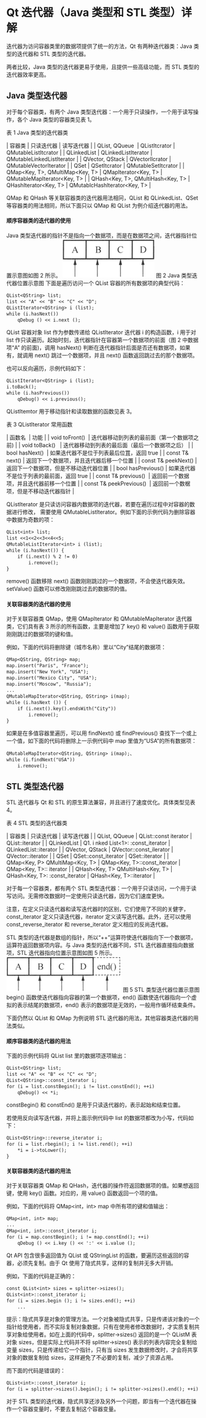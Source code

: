 # Qt 迭代器（Java 类型和 STL 类型）详解

迭代器为访问容器类里的数据项提供了统一的方法，Qt 有两种迭代器类：Java 类型的迭代器和 STL 类型的迭代器。

两者比较，Java 类型的迭代器更易于使用，且提供一些高级功能，而 STL 类型的迭代器效率更高。

## Java 类型迭代器

对于每个容器类，有两个 Java 类型迭代器：一个用于只读操作，一个用于读写操作，各个 Java 类型的容器类见表 1。

表 1 Java 类型的迭代器类

| 容器类 | 只读迭代器 | 读写迭代器 |
| QList<T>, QQueue<T>  | QListItcrator<T> | QMutableListItcrator<T> |
| QLinkedList<T> | QLinkedListIterator<T> | QMutableLinkedListIterator<T> |
| QVector<T>, QStack<T> | QVectorllcrator<T> | QMutableVectorIterator<T> |
| QSet<T> | QSetItcrator<T> | QMutableSetItcrator<T> |
| QMap<Key, T>, QMultiMap<Key, T> | QMapIterator<Key, T> | QMutableMapIterator<Key, T> |
| QHash<Key, T>, QMultiHash<Key, T> | QHashIterator<Key, T> | QMutablcHashlterator<Key, T> |

QMap 和 QHash 等关联容器类的迭代器用法相冋，QList 和 QLinkedList、QSet 等容器类的用法相同，所以下面只以 QMap 和 QList 为例介绍迭代器的用法。

#### 顺序容器类的迭代器的使用

Java 类型迭代器的指针不是指向一个数据项，而是在数据项之间，迭代器指针位置示意图如图 2 所示。
![Java 类型迭代器位置示意图](img/5222b16e269dff113b32c3e8277662e7.jpg)
图 2 Java 类型迭代器位置示意图
下面是遍历访问一个 QList<QString> 容器的所有数据项的典型代码：

```
QList<QString> list;
list << "A" << "B" << "C" << "D";
QListIterator<QString> i (list);
while (i.hasNext())
    qDebug () << i.next ();
```

QList<QString> 容器对象 list 作为参数传递给 QListIterator<QString> 迭代器 i 的构造函数，i 用于对 list 作只读遍历。起始时刻，迭代器指针在容器第一个数据项的前面（图 2 中数据项“A” 的前面)，调用 hasNext() 判断在迭代器指针后面是否还有数据项，如果有，就调用 next() 跳过一个数据项，并且 next() 函数返回跳过去的那个数据项。

也可以反向遍历，示例代码如下：

```
QListIterator<QString> i (list);
i.toBack();
while (i.hasPrevious())
    qDebug() << i.previous();
```

QListItemtor 用于移动指针和读取数据的函数见表 3。

表 3 QListIterator 常用函数

| 函数名  | 功能 |
| void toFront()  | 迭代器移动到列表的最前面（第一个数据项之前) |
| void toBack()   | 迭代器移动到列表的最后面（最后一个数据项之后） |
| bool hasNext()  | 如果迭代器不是位于列表最后位罝，返回 true |
| const T& next() | 返回下一个数据项，并且迭代器后移一个位置 |
| const T& peekNext() | 返回下一个数据项，但是不移动迭代器位置 |
| bool hasPrevious() | 如果迭代器不是位于列表的最前面，返回 true |
| const T& previous()  | 返回前一个数据项，并且迭代器前移一个位置 |
| const T& peekPrevious()  | 返回前一个数椐项，但是不移动迭代器指针 |

QListIterator 是只读访问容器内数据项的迭代器，若要在遍历过程中对容器的数据进行修改， 需要使用 QMutableListlterator。例如下面的示例代码为删除容器中数据为奇数的项：

```
QList<int> list;
list <<1<<2<<3<<4<<5;
QMutableListIterator<int> i (list);
while (i.hasNext()) {
    if (i.next() % 2 != 0)
        i.remove();
}
```

remove() 函数移除 next() 函数刚刚跳过的一个数据项，不会使迭代器失效。setValue() 函数可以修改刚刚跳过去的数据项的值。

#### 关联容器类的迭代器的使用

对于关联容器类 QMap<Key T>，使用 QMapIterator 和 QMutableMapIterator 迭代器类，它们具有表 3 所示的所有函数，主要是增加了 key() 和 value() 函数用于获取刚刚跳过的数据项的键和值。

例如，下面的代码将删除键（城市名称）里以“City”结尾的数据项：

```
QMap<QString, QString> map;
map.insert("Paris", "France");
map.insert("New York", "USA");
map.insert("Mexico City", "USA");
map.insert("Moscow", "Russia");
...
QMutableMapIterator<QString, QString> i(map);
while (i.hasNext ()) {
    if (i.next().key().endsWith("City"))
        i.remove();
}
```

如果是在多值容器里遍历，可以用 findNext() 或 findPrevious() 查找下一个或上一个值，如下面的代码将删除上一示例代码中 map 里值为“USA”的所有数据项：

```
QMutableMapIterator<QString, QString> i(map);、
while (i.findNext("USA"))
    i.remove();
```

## STL 类型迭代器

STL 迭代器与 Qt 和 STL 的原生算法兼容，并且进行了速度优化。具体类型见表 4。

表 4 STL 类型的迭代器类

| 容器类 | 只读迭代器 | 读写迭代器 |
| QList<T>, QQueue<T> | QList<T>::const iterator | QList<T>::iterator |
| QLinkedList<T> | Q1\. i nked List<1>: :const_iterator | QLinkedList<T>::iterator |
| QVector<T>, QStack<T> | QVector<T>::const_ilerator | QVector<T>::iterator |
| QSet<T> | QSet<T>::const_iterator | QSet<T>::iterator |
| QMap<Key, P> QMultiMap<Kcy, T> | QMap<Key, T>::const_iterator | QMap<Key, T>:: iterator |
| QHash<Key, T> QMultiHash<Key, T> | QHash<Key, T>: :const_iterator | QHash<Key, T>::iterator |

对于每一个容器类，都有两个 STL 类型迭代器：一个用于只读访问，一个用于读写访问。无需修改数据时一定使用只读迭代器，因为它们速度更快。

注意，在定义只读迭代器和读写迭代器时的区别，它们使用了不同的关健字，const_iterator 定义只读迭代器，iterator 定义读写迭代器。此外，还可以使用 const_reverse_iterator 和 reverse_iterator 定义相应的反尚迭代器。

STL 类型的迭代器是数组的指针，所以“++”运算符使迭代器指向下一个数据项，运算符返回数据项内容。与 Java 类型的迭代器不同，STL 迭代器直接指向数据项，STL 迭代器指向位置示意图如图 5 所示。
![STL 类型迭代器位置示意图](img/f9bda1a14ebbfccce7f9bff2c420f5f6.jpg)
图 5 STL 类型迭代器位置示意图
begin() 函数使迭代器指向容器的第一个数据项，end() 函数使迭代器指向一个虚拟的表示结尾的数据项，end() 表示的数据项是无效的，一般用作循环结束条件。

下面仍然以 QList 和 QMap 为例说明 STL 迭代器的用法，其他容器类迭代器的用法类似。

#### 顺序容器类的迭代器的用法

下面的示例代码将 QList<QString> list 里的数据项逐项输出：

```
QList<QString> list;
list << "A" << "B" << "C" << "D";
QList<QString>::const_iterator i;
for (i = list.constBegin(); i != list.constEnd(); ++i)
    qDebug() << *i;
```

constBegin() 和 constEnd() 是用于只读迭代器的，表示起始和结束位置。

若使用反向读写迭代器，并将上面示例代码中 list 的数据项都改为小写，代码如下：

```
QList<QString>::reverse_iterator i;
for (i = list.rbegin(); i != list.rend(); ++i)
    *i = i->toLower();
}
```

#### 关联容器类的迭代器的用法

对于关联容器类 QMap 和 QHash，迭代器的操作符返回数据项的值。如果想返回键，使用 key() 函数。对应的，用 value() 函数返回一个项的值。

例如，下面的代码将 QMap<int，int> map 中所有项的键和值输出：

```
QMap<int, int> map;
...
QMap<int, int>::const_iterator i;
for (i = map.constBegin(); i != map.constEnd(); ++i)
    qDebug () << i.key () << ':' << i.value ();
```

Qt API 包含很多返回值为 QList 或 QStringList 的函数，要遍历这些返回的容器，必须先复制。由于 Qt 使用了隐式共享，这样的复制并无多大开销。

例如，下面的代码是正确的：

```
const QList<int> sizes = splitter->sizes();
QList<int>::const_iterator i;
for (i = sizes.begin (); i != sizes.end(); ++i)
    ...
```

提示：隐式共享是对象的管理方法。一个对象被隐式共享，只是传递该对象的一个指针给使用者，而不实际复制对象数据，只有在使用者修改数据时，才实质复制共享对象给使用者。如在上面的代码中，splitter->sizes() 返回的是一个 QList<int>M 表对象 sizes，但是实际上代码并不将 splitter->sizes() 表示的列表内容完全复制给变量 sizes，只是传递给它一个指针，只有当 sizes 发生数据修改时，才会将共享对象的数据复制给 sizes，这样避免了不必要的复制，减少了资源占用。

而下面的代码是错误的：

```
QList<int>::const_iterator i;
for (i = splitter->sizes().begin(); i != splitter->sizes().end(); ++i)
```

对于 STL 类型的迭代器，隐式共享还涉及另外一个问题，即当有一个迭代器在操作一个容器变量时，不要去复制这个容器变量。